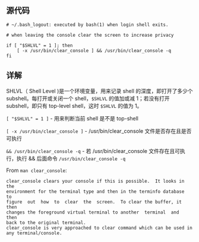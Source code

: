 ## 源代码

``` shell
# ~/.bash_logout: executed by bash(1) when login shell exits.

# when leaving the console clear the screen to increase privacy

if [ "$SHLVL" = 1 ]; then
    [ -x /usr/bin/clear_console ] && /usr/bin/clear_console -q
fi
```

## 详解

SHLVL（ Shell Level )是一个环境变量，用来记录 shell 的深度，即打开了多少个 subshell。每打开或关闭一个 shell，```$SHLVL``` 的值加或减 1；若没有打开 subshell，即只有 top-level shell，这时 ```$SHLVL``` 的值为 1。

```[ "$SHLVL" = 1 ]``` - 用来判断当前 shell 是不是 top-shell

```[ -x /usr/bin/clear_console ]``` - /usr/bin/clear_console 文件是否存在且是否可执行

```&& /usr/bin/clear_console -q``` - 若 /usr/bin/clear_console 文件存在且可执行，执行 && 后面命令 ```/usr/bin/clear_console -q```

From ```man clear_console```:
```
clear_console clears your console if this is possible.  It looks in the
environment for the terminal type and then in the terminfo database  to
figure  out  how  to  clear  the  screen.  To clear the buffer, it then
changes the foreground virtual terminal to another  terminal  and  then
back to the original terminal.
clear_console is very approached to clear command which can be used in any terminal/console.
```
